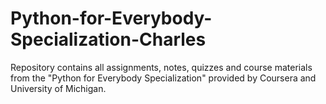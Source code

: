 # Python-for-Everybody-Specialization-Charles
Repository contains all assignments, notes, quizzes and course materials from the "Python for Everybody Specialization" provided by Coursera and University of Michigan.
